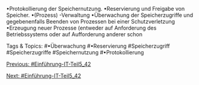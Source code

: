 •Protokollierung der Speichernutzung.
•Reservierung und Freigabe von Speicher.
•(Prozess) -Verwaltung
•Überwachung der Speicherzugriffe und gegebenenfalls Beenden von Prozessen bei einer Schutzverletzung
•Erzeugung neuer Prozesse (entweder auf Anforderung des Betriebssystems oder auf Aufforderung anderer schon 

   Tags & Topics:
   #•Überwachung
   #•Reservierung
   #Speicherzugriff
   #Speicherzugriffe
   #Speichernutzung
   #•Protokollierung

[Previous: #Einführung-IT-Teil5_42](Einführung-IT-Teil5_42.md)

[Next: #Einführung-IT-Teil5_42](Einführung-IT-Teil5_42.md)